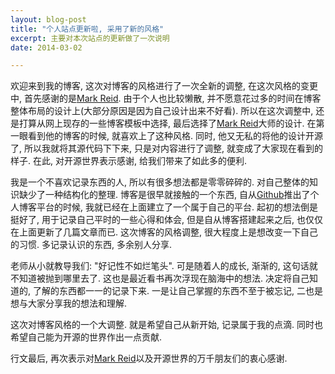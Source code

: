 ```yaml
---
layout: blog-post
title: "个人站点更新啦, 采用了新的风格"
excerpt: 主要对本次站点的更新做了一次说明
date: 2014-03-02

---
```


欢迎来到我的博客, 这次对博客的风格进行了一次全新的调整, 在这次风格的变更中, 首先感谢的是[Mark Reid]. 由于个人也比较懒散, 并不愿意花过多的时间在博客整体布局的设计上(大部分原因是因为自己设计出来不好看). 所以在这次调整中, 还是打算从网上现存的一些博客模板中选择, 最后选择了[Mark Reid]大师的设计. 在第一眼看到他的博客的时候, 就喜欢上了这种风格. 同时, 他又无私的将他的设计开源了, 所以我就将其源代码下下来, 只是对内容进行了调整, 就变成了大家现在看到的样子. 在此, 对开源世界表示感谢, 给我们带来了如此多的便利.

我是一个不喜欢记录东西的人, 所以有很多想法都是零零碎碎的. 对自己整体的知识缺少了一种结构化的整理. 博客是很早就接触的一个东西, 自从[Github]推出了个人博客平台的时候, 我就已经在上面建立了一个属于自己的平台. 起初的想法倒是挺好了, 用于记录自己平时的一些心得和体会, 但是自从博客搭建起来之后, 也仅仅在上面更新了几篇文章而已. 这次博客的风格调整, 很大程度上是想改变一下自己的习惯. 多记录认识的东西, 多余别人分享.
  
老师从小就教导我们: "好记性不如烂笔头". 可是随着人的成长, 渐渐的, 这句话就不知道被抛到哪里去了. 这也是最近看书再次浮现在脑海中的想法. 决定将自己知道的, 了解的东西都一一的记录下来. 一是让自己掌握的东西不至于被忘记, 二也是想与大家分享我的想法和理解.
  
这次对博客风格的一个大调整. 就是希望自己从新开始, 记录属于我的点滴. 同时也希望自己能为开源的世界作出一点贡献.
  
行文最后, 再次表示对[Mark Reid]以及开源世界的万千朋友们的衷心感谢.

[Mark Reid]: http://mark.reid.name
[Github]: https://github.com